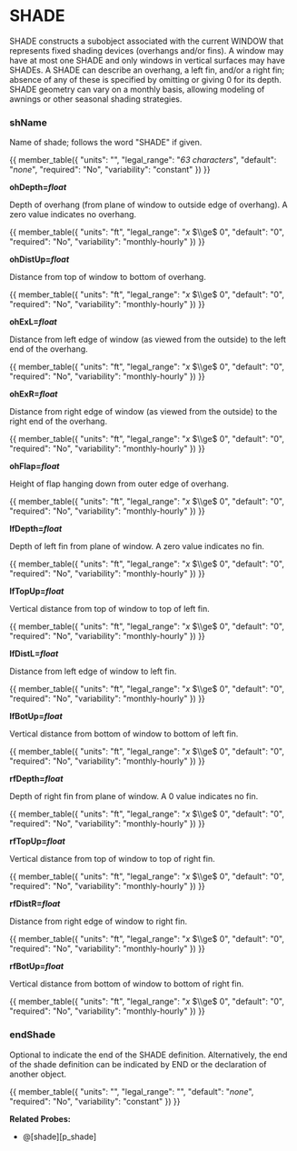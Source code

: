 # SHADE

SHADE constructs a subobject associated with the current WINDOW that represents fixed shading devices (overhangs and/or fins). A window may have at most one SHADE and only windows in vertical surfaces may have SHADEs. A SHADE can describe an overhang, a left fin, and/or a right fin; absence of any of these is specified by omitting or giving 0 for its depth. SHADE geometry can vary on a monthly basis, allowing modeling of awnings or other seasonal shading strategies.

<!--
  ??Add figure showing shading geometry; describe overhangs and fins.
-->
### shName

Name of shade; follows the word "SHADE" if given.

{{
  member_table({
    "units": "",
    "legal_range": "*63 characters*", 
    "default": "*none*",
    "required": "No",
    "variability": "constant" 
  })
}}

**ohDepth=*float***

Depth of overhang (from plane of window to outside edge of overhang). A zero value indicates no overhang.

{{
  member_table({
    "units": "ft",
    "legal_range": "*x* $\\ge$ 0", 
    "default": "0",
    "required": "No",
    "variability": "monthly-hourly" 
  })
}}

**ohDistUp=*float***

Distance from top of window to bottom of overhang.

{{
  member_table({
    "units": "ft",
    "legal_range": "*x* $\\ge$ 0", 
    "default": "0",
    "required": "No",
    "variability": "monthly-hourly" 
  })
}}

**ohExL=*float***

Distance from left edge of window (as viewed from the outside) to the left end of the overhang.

{{
  member_table({
    "units": "ft",
    "legal_range": "*x* $\\ge$ 0", 
    "default": "0",
    "required": "No",
    "variability": "monthly-hourly" 
  })
}}

**ohExR=*float***

Distance from right edge of window (as viewed from the outside) to the right end of the overhang.

{{
  member_table({
    "units": "ft",
    "legal_range": "*x* $\\ge$ 0", 
    "default": "0",
    "required": "No",
    "variability": "monthly-hourly" 
  })
}}

**ohFlap=*float***

Height of flap hanging down from outer edge of overhang.

{{
  member_table({
    "units": "ft",
    "legal_range": "*x* $\\ge$ 0", 
    "default": "0",
    "required": "No",
    "variability": "monthly-hourly" 
  })
}}

**lfDepth=*float***

Depth of left fin from plane of window. A zero value indicates no fin.

{{
  member_table({
    "units": "ft",
    "legal_range": "*x* $\\ge$ 0", 
    "default": "0",
    "required": "No",
    "variability": "monthly-hourly" 
  })
}}

**lfTopUp=*float***

Vertical distance from top of window to top of left fin.

{{
  member_table({
    "units": "ft",
    "legal_range": "*x* $\\ge$ 0", 
    "default": "0",
    "required": "No",
    "variability": "monthly-hourly" 
  })
}}

**lfDistL=*float***

Distance from left edge of window to left fin.

{{
  member_table({
    "units": "ft",
    "legal_range": "*x* $\\ge$ 0", 
    "default": "0",
    "required": "No",
    "variability": "monthly-hourly" 
  })
}}

**lfBotUp=*float***

Vertical distance from bottom of window to bottom of left fin.

{{
  member_table({
    "units": "ft",
    "legal_range": "*x* $\\ge$ 0", 
    "default": "0",
    "required": "No",
    "variability": "monthly-hourly" 
  })
}}

**rfDepth=*float***

Depth of right fin from plane of window. A 0 value indicates no fin.

{{
  member_table({
    "units": "ft",
    "legal_range": "*x* $\\ge$ 0", 
    "default": "0",
    "required": "No",
    "variability": "monthly-hourly" 
  })
}}

**rfTopUp=*float***

Vertical distance from top of window to top of right fin.

{{
  member_table({
    "units": "ft",
    "legal_range": "*x* $\\ge$ 0", 
    "default": "0",
    "required": "No",
    "variability": "monthly-hourly" 
  })
}}

**rfDistR=*float***

Distance from right edge of window to right fin.

{{
  member_table({
    "units": "ft",
    "legal_range": "*x* $\\ge$ 0", 
    "default": "0",
    "required": "No",
    "variability": "monthly-hourly" 
  })
}}

**rfBotUp=*float***

Vertical distance from bottom of window to bottom of right fin.

{{
  member_table({
    "units": "ft",
    "legal_range": "*x* $\\ge$ 0", 
    "default": "0",
    "required": "No",
    "variability": "monthly-hourly" 
  })
}}

### endShade

Optional to indicate the end of the SHADE definition. Alternatively, the end of the shade definition can be indicated by END or the declaration of another object.

{{
  member_table({
    "units": "",
    "legal_range": "", 
    "default": "*none*",
    "required": "No",
    "variability": "constant" 
  })
}}

**Related Probes:**

- @[shade][p_shade]
